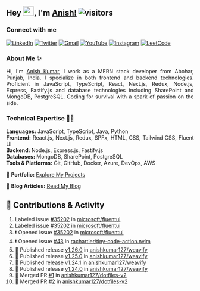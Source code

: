 ## Hey <img src="https://github.com/TheDudeThatCode/TheDudeThatCode/blob/master/Assets/Hi.gif" width="29px" height="25px">, I'm [Anish!](https://github.com/anishkumar127) ![visitors](https://visitor-badge.laobi.icu/badge?page_id=anishkumar127.anishkumar127)

### Connect with me
<!-- Social Media Links -->
[![LinkedIn](https://img.shields.io/badge/LinkedIn-0A66C2?style=for-the-badge&logo=linkedin&logoColor=white)](https://www.linkedin.com/in/anishkumar29/)
[![Twitter](https://img.shields.io/badge/Twitter-1DA1F2?style=for-the-badge&logo=twitter&logoColor=white)](https://twitter.com/anishbishnoixD)
[![Gmail](https://img.shields.io/badge/Gmail-D14836?style=for-the-badge&logo=gmail&logoColor=white)](mailto:anishbishnoi127@gmail.com)
[![YouTube](https://img.shields.io/badge/YouTube-FF0000?style=for-the-badge&logo=youtube&logoColor=white)](https://www.youtube.com/channel/UCWy3HY8xhhCU37FS8t9m9kA)
[![Instagram](https://img.shields.io/badge/Instagram-E4405F?style=for-the-badge&logo=instagram&logoColor=white)](https://www.instagram.com/anishbishnoi29)
[![LeetCode](https://img.shields.io/badge/LeetCode-FFA116?style=for-the-badge&logo=leetcode&logoColor=white)](https://leetcode.com/anishkumar127)


### About Me ✨
<div align="justify" id="anishkumar127">

Hi, I'm [Anish Kumar](https://www.linkedin.com/in/anishkumar29/), I work as a MERN stack developer from Abohar, Punjab, India. I specialize in both frontend and backend technologies. Proficient in JavaScript, TypeScript, React, Next.js, Redux, Node.js, Express, Fastify.js and database technologies including SharePoint and MongoDB, PostgreSQL. Coding for survival with a spark of passion on the side.

### Technical Expertise 👨‍💻

**Languages:** JavaScript, TypeScript, Java, Python  
**Frontend:** React.js, Next.js, Redux, SPFx, HTML, CSS, Tailwind CSS, Fluent UI  
**Backend:** Node.js, Express.js, Fastify.js  
**Databases:** MongoDB, SharePoint, PostgreSQL  
**Tools & Platforms:** Git, GitHub, Docker, Azure, DevOps, AWS

📂 **Portfolio:** [Explore My Projects](https://anishkumar127.github.io/me/projects)  

📝 **Blog Articles:** [Read My Blog](https://anishkumar127.github.io/me/)  

</div>

## 🌟 Contributions & Activity 
<!--START_SECTION:activity-->

1.  Labeled issue [#35202](https://github.com/microsoft/fluentui/issues/35202) in [microsoft/fluentui](https://github.com/microsoft/fluentui)
2.  Labeled issue [#35202](https://github.com/microsoft/fluentui/issues/35202) in [microsoft/fluentui](https://github.com/microsoft/fluentui)
3. ❗ Opened issue [#35202](https://github.com/microsoft/fluentui/issues/35202) in [microsoft/fluentui](https://github.com/microsoft/fluentui)
4. ❗ Opened issue [#43](https://github.com/rachartier/tiny-code-action.nvim/issues/43) in [rachartier/tiny-code-action.nvim](https://github.com/rachartier/tiny-code-action.nvim)
5. 🚀 Published release [v1.26.0](https://github.com/anishkumar127/weavify/releases/tag/v1.26.0) in [anishkumar127/weavify](https://github.com/anishkumar127/weavify)
6. 🚀 Published release [v1.25.0](https://github.com/anishkumar127/weavify/releases/tag/v1.25.0) in [anishkumar127/weavify](https://github.com/anishkumar127/weavify)
7. 🚀 Published release [v1.24.1](https://github.com/anishkumar127/weavify/releases/tag/v1.24.1) in [anishkumar127/weavify](https://github.com/anishkumar127/weavify)
8. 🚀 Published release [v1.24.0](https://github.com/anishkumar127/weavify/releases/tag/v1.24.0) in [anishkumar127/weavify](https://github.com/anishkumar127/weavify)
9. 🎉 Merged PR [#1](https://github.com/anishkumar127/dotfiles-v2/pull/1) in [anishkumar127/dotfiles-v2](https://github.com/anishkumar127/dotfiles-v2)
10. 🎉 Merged PR [#2](https://github.com/anishkumar127/dotfiles-v2/pull/2) in [anishkumar127/dotfiles-v2](https://github.com/anishkumar127/dotfiles-v2)
<!--END_SECTION:activity-->

<!-- ### Holopin Badges

[![@anishkumar127's Holopin board](https://holopin.me/anishkumar127)](https://holopin.io/@anishkumar127) -->

